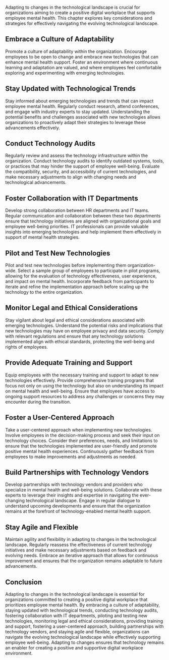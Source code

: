 
Adapting to changes in the technological landscape is crucial for organizations aiming to create a positive digital workplace that supports employee mental health. This chapter explores key considerations and strategies for effectively navigating the evolving technological landscape.

Embrace a Culture of Adaptability
---------------------------------

Promote a culture of adaptability within the organization. Encourage employees to be open to change and embrace new technologies that can enhance mental health support. Foster an environment where continuous learning and adaptation are valued, and where employees feel comfortable exploring and experimenting with emerging technologies.

Stay Updated with Technological Trends
--------------------------------------

Stay informed about emerging technologies and trends that can impact employee mental health. Regularly conduct research, attend conferences, and engage with industry experts to stay updated. Understanding the potential benefits and challenges associated with new technologies allows organizations to proactively adapt their strategies to leverage these advancements effectively.

Conduct Technology Audits
-------------------------

Regularly review and assess the technology infrastructure within the organization. Conduct technology audits to identify outdated systems, tools, or practices that may hinder the support of employee well-being. Evaluate the compatibility, security, and accessibility of current technologies, and make necessary adjustments to align with changing needs and technological advancements.

Foster Collaboration with IT Departments
----------------------------------------

Develop strong collaboration between HR departments and IT teams. Regular communication and collaboration between these two departments ensure that technology initiatives are aligned with organizational goals and employee well-being priorities. IT professionals can provide valuable insights into emerging technologies and help implement them effectively in support of mental health strategies.

Pilot and Test New Technologies
-------------------------------

Pilot and test new technologies before implementing them organization-wide. Select a sample group of employees to participate in pilot programs, allowing for the evaluation of technology effectiveness, user experience, and impact on mental health. Incorporate feedback from participants to iterate and refine the implementation approach before scaling up the technology to the entire organization.

Monitor Legal and Ethical Considerations
----------------------------------------

Stay vigilant about legal and ethical considerations associated with emerging technologies. Understand the potential risks and implications that new technologies may have on employee privacy and data security. Comply with relevant regulations and ensure that any technology solutions implemented align with ethical standards, protecting the well-being and rights of employees.

Provide Adequate Training and Support
-------------------------------------

Equip employees with the necessary training and support to adapt to new technologies effectively. Provide comprehensive training programs that focus not only on using the technology but also on understanding its impact on mental health and well-being. Ensure that employees have access to ongoing support resources to address any challenges or concerns they may encounter during the transition.

Foster a User-Centered Approach
-------------------------------

Take a user-centered approach when implementing new technologies. Involve employees in the decision-making process and seek their input on technology choices. Consider their preferences, needs, and limitations to ensure that the technologies implemented are user-friendly and promote positive mental health experiences. Continuously gather feedback from employees to make improvements and adjustments as needed.

Build Partnerships with Technology Vendors
------------------------------------------

Develop partnerships with technology vendors and providers who specialize in mental health and well-being solutions. Collaborate with these experts to leverage their insights and expertise in navigating the ever-changing technological landscape. Engage in regular dialogue to understand upcoming developments and ensure that the organization remains at the forefront of technology-enabled mental health support.

Stay Agile and Flexible
-----------------------

Maintain agility and flexibility in adapting to changes in the technological landscape. Regularly reassess the effectiveness of current technology initiatives and make necessary adjustments based on feedback and evolving needs. Embrace an iterative approach that allows for continuous improvement and ensures that the organization remains adaptable to future advancements.

Conclusion
----------

Adapting to changes in the technological landscape is essential for organizations committed to creating a positive digital workplace that prioritizes employee mental health. By embracing a culture of adaptability, staying updated with technological trends, conducting technology audits, fostering collaboration with IT departments, piloting and testing new technologies, monitoring legal and ethical considerations, providing training and support, fostering a user-centered approach, building partnerships with technology vendors, and staying agile and flexible, organizations can navigate the evolving technological landscape while effectively supporting employee well-being. Adapting to changes ensures that technology remains an enabler for creating a positive and supportive digital workplace environment.
